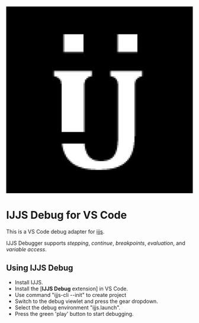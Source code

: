 
![IJJS Debug](images/logo.png)
# IJJS Debug for VS Code

This is a VS Code debug adapter for [ijjs](https://github.com/MarilynDafa/ijjs).

IJJS Debugger supports *stepping*, *continue*, *breakpoints*, *evaluation*, and
*variable access*.

## Using IJJS Debug

* Install IJJS.
* Install the [**IJJS Debug** extension] in VS Code.
* Use command "ijjs-cli --init" to create project
* Switch to the debug viewlet and press the gear dropdown.
* Select the debug environment "ijjs.launch".
* Press the green 'play' button to start debugging.
